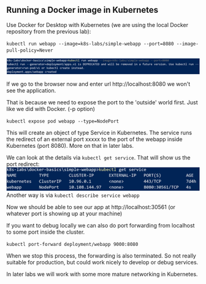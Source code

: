 ## Running a Docker image in Kubernetes

Use Docker for Desktop with Kubernetes (we are using the local Docker repository from the previous lab):

`kubectl run webapp --image=k8s-labs/simple-webapp --port=8080 --image-pull-policy=Never`

![](images/kubectl-run.png)

If we go to the browser now and enter url http://localhost:8080 we won't see the application.

That is because we need to expose the port to the 'outside' world first. Just like we did with Docker. (-p option)

`kubectl expose pod webapp --type=NodePort`

This will create an object of type Service in Kubernetes. The service runs the redirect of an external port xxxxx to the port of the webapp inside Kubernetes (port 8080). More on that in later labs.

We can look at the details via `kubectl get service`. That will show us the port redirect: 
![](images/kubectl-get-service.png)
Another way is via `kubectl describe service webapp`

Now we should be able to see our app at http://localhost:30561 (or whatever port is showing up at your machine)

If you want to debug locally we can also do port forwarding from localhost to some port inside the cluster.

`kubectl port-forward deployment/webapp 9000:8080`

When we stop this process, the forwarding is also terminated. So not really suitable for production, but could work nicely to develop or debug services.

In later labs we will work with some more mature networking in Kubernetes.
